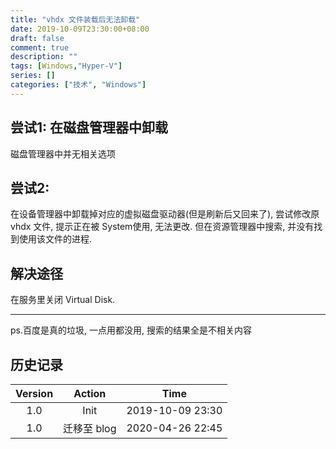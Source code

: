 ```yaml
---
title: "vhdx 文件装载后无法卸载"
date: 2019-10-09T23:30:00+08:00
draft: false
comment: true
description: ""
tags: [Windows,"Hyper-V"]
series: []
categories: ["技术", "Windows"]
---
```


## 尝试1: 在磁盘管理器中卸载

磁盘管理器中并无相关选项

## 尝试2: 

在设备管理器中卸载掉对应的虚拟磁盘驱动器(但是刷新后又回来了), 尝试修改原 vhdx 文件, 提示正在被 System使用, 无法更改. 但在资源管理器中搜索, 并没有找到使用该文件的进程.

## 解决途径

在服务里关闭 Virtual Disk.

----------------

ps.百度是真的垃圾, 一点用都没用, 搜索的结果全是不相关内容

## 历史记录

|Version| Action|Time|
|:-------:|:--------:|:-----------:|
|1.0|Init|2019-10-09 23:30|
|1.0|迁移至 blog|2020-04-26 22:45|